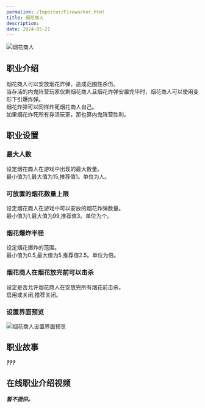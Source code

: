 ```yaml
---
permalink: /Impostor/Fireworker.html
title: 烟花商人
description: 
date: 2024-05-21
---
```

![烟花商人](https://cn-sy1.rains3.com/xtremewave/Fireworker.png)
## 职业介绍
烟花商人可以安放烟花炸弹，造成范围性杀伤。<br>
当存活的内鬼阵营玩家仅剩烟花商人且烟花炸弹安置完毕时，烟花商人可以使用变形下引爆炸弹。<br>
烟花炸弹可以同样炸死烟花商人自己。<br>
如果烟花炸死所有存活玩家，那也算内鬼阵营胜利。
## 职业设置
### 最大人数
设定烟花商人在游戏中出现的最大数量。<br>
最小值为1,最大值为15,推荐值1。单位为人。
### 可放置的烟花数量上限
设定烟花商人在游戏中可以安放的烟花炸弹数量。<br>
最小值为1,最大值为99,推荐值3。单位为个。
### 烟花爆炸半径
设定烟花爆炸的范围。<br>
最小值为0.5,最大值为5,推荐值2.5。单位为倍。
### 烟花商人在烟花放完前可以击杀
设定是否允许烟花商人在安放完所有烟花前击杀。<br>
启用或关闭,推荐关闭。
### 设置界面预览
![烟花商人设置界面预览](https://cn-sy1.rains3.com/xtremewave/Fireworker-OptUI.png)
## 职业故事
***???***
## 在线职业介绍视频
***暂不提供。***